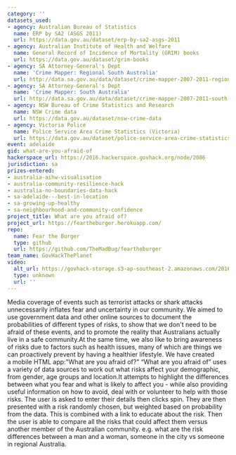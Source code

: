 ```yaml
---
category: ''
datasets_used:
- agency: Australian Bureau of Statistics
  name: ERP by SA2 (ASGS 2011)
  url: https://data.gov.au/dataset/erp-by-sa2-asgs-2011
- agency: Australian Institute of Health and Welfare
  name: General Record of Incidence of Mortality (GRIM) books
  url: https://data.gov.au/dataset/grim-books
- agency: SA Attorney-General's Dept
  name: 'Crime Mapper: Regional South Australia'
  url: http://data.sa.gov.au/data/dataset/crime-mapper-2007-2011-regional-south-australia
- agency: SA Attorney-General's Dept
  name: 'Crime Mapper: South Australia'
  url: http://data.sa.gov.au/data/dataset/crime-mapper-2007-2011-south-australia
- agency: NSW Bureau of Crime Statistics and Research
  name: NSW Crime data
  url: https://data.gov.au/dataset/nsw-crime-data
- agency: Victoria Police
  name: Police Service Area Crime Statistics (Victoria)
  url: https://data.gov.au/dataset/police-service-area-crime-statistics-victoria
event: adelaide
gid: what-are-you-afraid-of
hackerspace_url: https://2016.hackerspace.govhack.org/node/2086
jurisdiction: sa
prizes-entered:
- australia-aihw-visualisation
- australia-community-resilience-hack
- australia-no-boundaries-data-hack
- sa-adelaide---best-in-location
- sa-growing-up-healthy
- sa-neighbourhood-and-community-confidence
project_title: What are you afraid of?
project_url: https://feartheburger.herokuapp.com/
repo:
  name: Fear the Burger
  type: github
  url: https://github.com/TheMadBug/feartheburger
team_name: GovHackThePlanet
video:
  alt_url: https://govhack-storage.s3-ap-southeast-2.amazonaws.com/2016/GovHackWhatAreYouAfraidOfv2.mp4
  type: unknown
  url: ''
---
```


Media coverage of events such as terrorist attacks or shark attacks unnecessarily inflates fear and uncertainty in our community.
We aimed to use government data and other online sources to document the probabilities of different types of risks, to show that we don't need to be afraid of these events, and to promote the reality that Australians actually live in a safe community.At the same time, we also like to bring awareness of risks due to factors such as health issues, many of which are things we can proactively prevent by having a healthier lifestyle.
We have created a mobile HTML app:"What are you afraid of?"
“What are you afraid of” uses a variety of data sources to work out what risks affect your demographic, from gender, age groups and location.It attempts to highlight the differences between what you fear and what is likely to affect you - while also providing useful information on how to avoid, deal with or volunteer to help with those risks.
The user is asked to enter their details then clicks spin. They are then presented with a risk randomly chosen, but weighted based on probability from the data. This is combined with a link to educate about the risk.
Then the user is able to compare all the risks that could affect them versus another member of the Australian community. e.g. what are the risk differences between a man and a woman, someone in the city vs someone in regional Australia.
